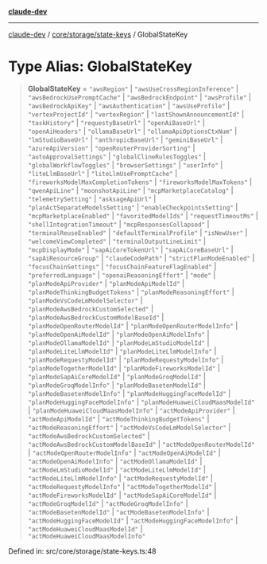 [**claude-dev**](../../../../README.md)

***

[claude-dev](../../../../README.md) / [core/storage/state-keys](../README.md) / GlobalStateKey

# Type Alias: GlobalStateKey

> **GlobalStateKey** = `"awsRegion"` \| `"awsUseCrossRegionInference"` \| `"awsBedrockUsePromptCache"` \| `"awsBedrockEndpoint"` \| `"awsProfile"` \| `"awsBedrockApiKey"` \| `"awsAuthentication"` \| `"awsUseProfile"` \| `"vertexProjectId"` \| `"vertexRegion"` \| `"lastShownAnnouncementId"` \| `"taskHistory"` \| `"requestyBaseUrl"` \| `"openAiBaseUrl"` \| `"openAiHeaders"` \| `"ollamaBaseUrl"` \| `"ollamaApiOptionsCtxNum"` \| `"lmStudioBaseUrl"` \| `"anthropicBaseUrl"` \| `"geminiBaseUrl"` \| `"azureApiVersion"` \| `"openRouterProviderSorting"` \| `"autoApprovalSettings"` \| `"globalClineRulesToggles"` \| `"globalWorkflowToggles"` \| `"browserSettings"` \| `"userInfo"` \| `"liteLlmBaseUrl"` \| `"liteLlmUsePromptCache"` \| `"fireworksModelMaxCompletionTokens"` \| `"fireworksModelMaxTokens"` \| `"qwenApiLine"` \| `"moonshotApiLine"` \| `"mcpMarketplaceCatalog"` \| `"telemetrySetting"` \| `"asksageApiUrl"` \| `"planActSeparateModelsSetting"` \| `"enableCheckpointsSetting"` \| `"mcpMarketplaceEnabled"` \| `"favoritedModelIds"` \| `"requestTimeoutMs"` \| `"shellIntegrationTimeout"` \| `"mcpResponsesCollapsed"` \| `"terminalReuseEnabled"` \| `"defaultTerminalProfile"` \| `"isNewUser"` \| `"welcomeViewCompleted"` \| `"terminalOutputLineLimit"` \| `"mcpDisplayMode"` \| `"sapAiCoreTokenUrl"` \| `"sapAiCoreBaseUrl"` \| `"sapAiResourceGroup"` \| `"claudeCodePath"` \| `"strictPlanModeEnabled"` \| `"focusChainSettings"` \| `"focusChainFeatureFlagEnabled"` \| `"preferredLanguage"` \| `"openaiReasoningEffort"` \| `"mode"` \| `"planModeApiProvider"` \| `"planModeApiModelId"` \| `"planModeThinkingBudgetTokens"` \| `"planModeReasoningEffort"` \| `"planModeVsCodeLmModelSelector"` \| `"planModeAwsBedrockCustomSelected"` \| `"planModeAwsBedrockCustomModelBaseId"` \| `"planModeOpenRouterModelId"` \| `"planModeOpenRouterModelInfo"` \| `"planModeOpenAiModelId"` \| `"planModeOpenAiModelInfo"` \| `"planModeOllamaModelId"` \| `"planModeLmStudioModelId"` \| `"planModeLiteLlmModelId"` \| `"planModeLiteLlmModelInfo"` \| `"planModeRequestyModelId"` \| `"planModeRequestyModelInfo"` \| `"planModeTogetherModelId"` \| `"planModeFireworksModelId"` \| `"planModeSapAiCoreModelId"` \| `"planModeGroqModelId"` \| `"planModeGroqModelInfo"` \| `"planModeBasetenModelId"` \| `"planModeBasetenModelInfo"` \| `"planModeHuggingFaceModelId"` \| `"planModeHuggingFaceModelInfo"` \| `"planModeHuaweiCloudMaasModelId"` \| `"planModeHuaweiCloudMaasModelInfo"` \| `"actModeApiProvider"` \| `"actModeApiModelId"` \| `"actModeThinkingBudgetTokens"` \| `"actModeReasoningEffort"` \| `"actModeVsCodeLmModelSelector"` \| `"actModeAwsBedrockCustomSelected"` \| `"actModeAwsBedrockCustomModelBaseId"` \| `"actModeOpenRouterModelId"` \| `"actModeOpenRouterModelInfo"` \| `"actModeOpenAiModelId"` \| `"actModeOpenAiModelInfo"` \| `"actModeOllamaModelId"` \| `"actModeLmStudioModelId"` \| `"actModeLiteLlmModelId"` \| `"actModeLiteLlmModelInfo"` \| `"actModeRequestyModelId"` \| `"actModeRequestyModelInfo"` \| `"actModeTogetherModelId"` \| `"actModeFireworksModelId"` \| `"actModeSapAiCoreModelId"` \| `"actModeGroqModelId"` \| `"actModeGroqModelInfo"` \| `"actModeBasetenModelId"` \| `"actModeBasetenModelInfo"` \| `"actModeHuggingFaceModelId"` \| `"actModeHuggingFaceModelInfo"` \| `"actModeHuaweiCloudMaasModelId"` \| `"actModeHuaweiCloudMaasModelInfo"`

Defined in: src/core/storage/state-keys.ts:48
